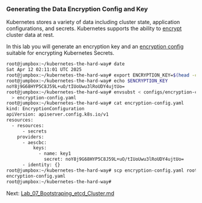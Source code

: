 ### Generating the Data Encryption Config and Key

Kubernetes stores a variety of data including cluster state, application configurations, and secrets. Kubernetes supports the ability to [encrypt](https://kubernetes.io/docs/tasks/administer-cluster/encrypt-data) cluster data at rest.

In this lab you will generate an encryption key and an [encryption config](https://kubernetes.io/docs/tasks/administer-cluster/encrypt-data/#understanding-the-encryption-at-rest-configuration) suitable for encrypting Kubernetes Secrets.

```bash
root@jumpbox:~/kubernetes-the-hard-way# date
Sat Apr 12 02:11:01 UTC 2025
root@jumpbox:~/kubernetes-the-hard-way# export ENCRYPTION_KEY=$(head -c 32 /dev/urandom | base64)
root@jumpbox:~/kubernetes-the-hard-way# echo $ENCRYPTION_KEY
noY8j9G68HYP5C8J59L+uO/tIUoUwu3lRoUDY4ujtUo=
root@jumpbox:~/kubernetes-the-hard-way# envsubst < configs/encryption-config.yaml \
  > encryption-config.yaml
root@jumpbox:~/kubernetes-the-hard-way# cat encryption-config.yaml 
kind: EncryptionConfiguration
apiVersion: apiserver.config.k8s.io/v1
resources:
  - resources:
      - secrets
    providers:
      - aescbc:
          keys:
            - name: key1
              secret: noY8j9G68HYP5C8J59L+uO/tIUoUwu3lRoUDY4ujtUo=
      - identity: {}
root@jumpbox:~/kubernetes-the-hard-way# scp encryption-config.yaml root@server:~/
encryption-config.yaml                                                                                                                                                                                             100%  271   115.1KB/s   00:00    
root@jumpbox:~/kubernetes-the-hard-way# 

```

Next: [Lab_07_Bootstraping_etcd_Cluster.md](Lab_07_Bootstraping_etcd_Cluster.md)
